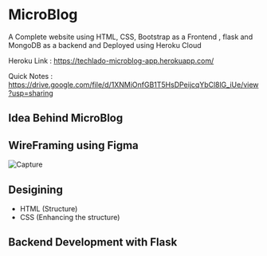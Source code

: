 # MicroBlog
A Complete website using HTML, CSS, Bootstrap as a Frontend , flask and MongoDB as a backend and Deployed using Heroku Cloud

Heroku Link : https://techlado-microblog-app.herokuapp.com/

Quick Notes : https://drive.google.com/file/d/1XNMiOnfGB1T5HsDPeijcqYbCl8lG_iUe/view?usp=sharing

## Idea Behind MicroBlog

## WireFraming using Figma
![Capture](https://user-images.githubusercontent.com/63875409/114032007-8abd1d80-9899-11eb-9e42-c0a304a647df.PNG)

## Desigining  
* HTML (Structure)
* CSS  (Enhancing the structure)
 
## Backend Development with Flask

